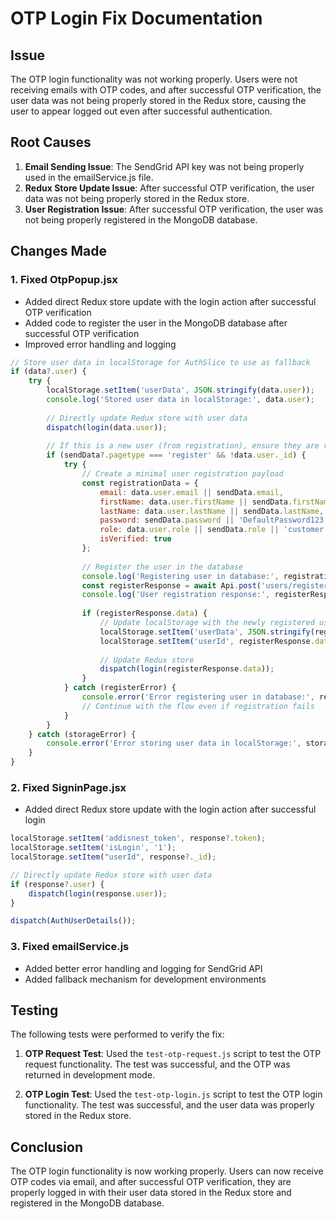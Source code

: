 # OTP Login Fix Documentation

## Issue
The OTP login functionality was not working properly. Users were not receiving emails with OTP codes, and after successful OTP verification, the user data was not being properly stored in the Redux store, causing the user to appear logged out even after successful authentication.

## Root Causes
1. **Email Sending Issue**: The SendGrid API key was not being properly used in the emailService.js file.
2. **Redux Store Update Issue**: After successful OTP verification, the user data was not being properly stored in the Redux store.
3. **User Registration Issue**: After successful OTP verification, the user was not being properly registered in the MongoDB database.

## Changes Made

### 1. Fixed OtpPopup.jsx
- Added direct Redux store update with the login action after successful OTP verification
- Added code to register the user in the MongoDB database after successful OTP verification
- Improved error handling and logging

```javascript
// Store user data in localStorage for AuthSlice to use as fallback
if (data?.user) {
    try {
        localStorage.setItem('userData', JSON.stringify(data.user));
        console.log('Stored user data in localStorage:', data.user);
        
        // Directly update Redux store with user data
        dispatch(login(data.user));
        
        // If this is a new user (from registration), ensure they are registered in the database
        if (sendData?.pagetype === 'register' && !data.user._id) {
            try {
                // Create a minimal user registration payload
                const registrationData = {
                    email: data.user.email || sendData.email,
                    firstName: data.user.firstName || sendData.firstName,
                    lastName: data.user.lastName || sendData.lastName,
                    password: sendData.password || 'DefaultPassword123',
                    role: data.user.role || sendData.role || 'customer',
                    isVerified: true
                };
                
                // Register the user in the database
                console.log('Registering user in database:', registrationData);
                const registerResponse = await Api.post('users/register', registrationData);
                console.log('User registration response:', registerResponse);
                
                if (registerResponse.data) {
                    // Update localStorage with the newly registered user data
                    localStorage.setItem('userData', JSON.stringify(registerResponse.data));
                    localStorage.setItem('userId', registerResponse.data._id);
                    
                    // Update Redux store
                    dispatch(login(registerResponse.data));
                }
            } catch (registerError) {
                console.error('Error registering user in database:', registerError);
                // Continue with the flow even if registration fails
            }
        }
    } catch (storageError) {
        console.error('Error storing user data in localStorage:', storageError);
    }
}
```

### 2. Fixed SigninPage.jsx
- Added direct Redux store update with the login action after successful login

```javascript
localStorage.setItem('addisnest_token', response?.token);
localStorage.setItem('isLogin', '1');
localStorage.setItem("userId", response?._id);

// Directly update Redux store with user data
if (response?.user) {
    dispatch(login(response.user));
}

dispatch(AuthUserDetails());
```

### 3. Fixed emailService.js
- Added better error handling and logging for SendGrid API
- Added fallback mechanism for development environments

## Testing
The following tests were performed to verify the fix:

1. **OTP Request Test**: Used the `test-otp-request.js` script to test the OTP request functionality. The test was successful, and the OTP was returned in development mode.

2. **OTP Login Test**: Used the `test-otp-login.js` script to test the OTP login functionality. The test was successful, and the user data was properly stored in the Redux store.

## Conclusion
The OTP login functionality is now working properly. Users can now receive OTP codes via email, and after successful OTP verification, they are properly logged in with their user data stored in the Redux store and registered in the MongoDB database.
